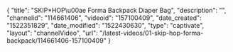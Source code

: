 {
    "title": "SKIP*HOP\u00ae Forma Backpack Diaper Bag",
    "description": "",
    "channelid": "114661406",
    "videoid": "157100409",
    "date_created": "1522351829",
    "date_modified": "1522430630",
    "type": "captivate",
    "layout": "channelVideo",
    "url": "\/latest-videos\/01-skip-hop-forma-backpack\/114661406-157100409"
}